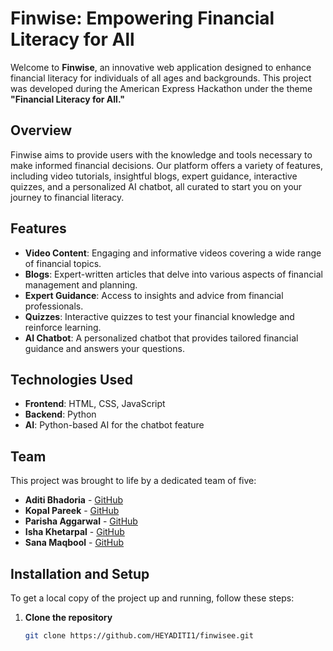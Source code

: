 # Finwise: Empowering Financial Literacy for All

Welcome to **Finwise**, an innovative web application designed to enhance financial literacy for individuals of all ages and backgrounds. This project was developed during the American Express Hackathon under the theme **"Financial Literacy for All."**

## Overview

Finwise aims to provide users with the knowledge and tools necessary to make informed financial decisions. Our platform offers a variety of features, including video tutorials, insightful blogs, expert guidance, interactive quizzes, and a personalized AI chatbot, all curated to start you on your journey to financial literacy.

## Features

- **Video Content**: Engaging and informative videos covering a wide range of financial topics.
- **Blogs**: Expert-written articles that delve into various aspects of financial management and planning.
- **Expert Guidance**: Access to insights and advice from financial professionals.
- **Quizzes**: Interactive quizzes to test your financial knowledge and reinforce learning.
- **AI Chatbot**: A personalized chatbot that provides tailored financial guidance and answers your questions.

## Technologies Used

- **Frontend**: HTML, CSS, JavaScript
- **Backend**: Python
- **AI**: Python-based AI for the chatbot feature

## Team

This project was brought to life by a dedicated team of five:

- **Aditi Bhadoria** - [GitHub](https://github.com/HEYADITI1)
- **Kopal Pareek** - [GitHub](https://github.com/Kopal05)
- **Parisha Aggarwal** - [GitHub](https://github.com/parishaaggarwal)
- **Isha Khetarpal** - [GitHub](https://github.com/ishakhetarpal)
- **Sana Maqbool** - [GitHub](https://github.com/sanamaqbool)

## Installation and Setup

To get a local copy of the project up and running, follow these steps:

1. **Clone the repository**
   ```bash
   git clone https://github.com/HEYADITI1/finwisee.git
